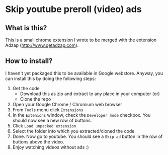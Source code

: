 Skip youtube preroll (video) ads
=============================

## What is this?

This is a small chrome extension I wrote to be merged with the extension Adzap (http://www.getadzap.com).

## How to install?

I haven't yet packaged this to be available in Google webstore. Anyway, you can install this by doing the following steps:
1. Get the code
   * Download this as zip and extract to any place in your computer (or)
   * Clone the repo
2. Open your Google Chrome / Chromium web browser
3. From `Tools` menu click `Extensions`
4. In the `Extenions` window, check the `Developer mode` checkbox. You should now see a new row of buttons.
5. Click `Load unpacked extension`
6. Select the folder into which you extracted/cloned the code
7. Done. Now go to youtube. You should see a `Skip ad` button in the row of buttons above the video.
8. Enjoy watching videos without ads :)